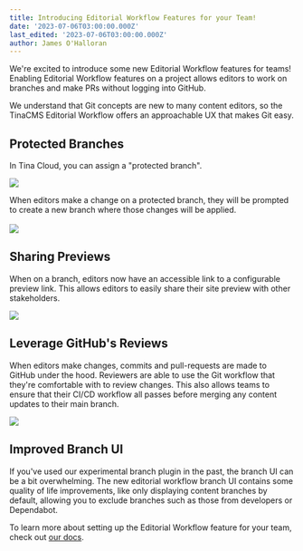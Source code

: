 ```yaml
---
title: Introducing Editorial Workflow Features for your Team!
date: '2023-07-06T03:00:00.000Z'
last_edited: '2023-07-06T03:00:00.000Z'
author: James O'Halloran
---
```


We're excited to introduce some new Editorial Workflow features for teams! Enabling Editorial Workflow features on a project allows editors to work on branches and make PRs without logging into GitHub.

<Youtube embedSrc="https://www.youtube.com/embed/gYukiULGqGc" />

<WarningCallout body="&#x22;Editorial Workflow&#x22; features are available today on the Tina Cloud Business and Enterprise plans." />

We understand that Git concepts are new to many content editors, so the TinaCMS Editorial Workflow offers an approachable UX that makes Git easy.

## Protected Branches

In Tina Cloud, you can assign a "protected branch". 

![](https://res.cloudinary.com/forestry-demo/image/upload/v1689016108/blog-media/editorial-workflow/enable-editorial-workflow.png)

When editors make a change on a protected branch, they will be prompted to create a new branch where those changes will be applied.\
\
![](http://res.cloudinary.com/forestry-demo/image/upload/v1689033651/blog-media/editorial-workflow/create-branch_bgpgwn.png)

## Sharing Previews

When on a branch, editors now have an accessible link to a configurable preview link. This allows editors to easily share their site preview with other stakeholders.

![](http://res.cloudinary.com/forestry-demo/image/upload/v1689035096/blog-media/editorial-workflow/share-btn_xvmxii.png)

## Leverage GitHub's Reviews

When editors make changes, commits and pull-requests are made to GitHub under the hood. Reviewers are able to use the Git workflow that they're comfortable with to review changes. This also allows teams to ensure that their CI/CD workflow all passes before merging any content updates to their main branch.

![](http://res.cloudinary.com/forestry-demo/image/upload/v1689035294/blog-media/editorial-workflow/github-pr_vbyqbs.png)

## Improved Branch UI

If you've used our experimental branch plugin in the past, the branch UI can be a bit overwhelming. The new editorial workflow branch UI contains some quality of life improvements, like only displaying content branches by default, allowing you  to exclude branches such as those from developers or Dependabot.

<Youtube embedSrc="https://www.youtube.com/embed/LvMgC6D6Sms" />

To learn more about setting up the Editorial Workflow feature for your team, check out [our docs](/docs/drafts/editorial-workflow/).
